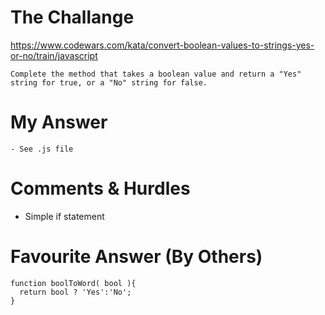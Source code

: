 # The Challange

https://www.codewars.com/kata/convert-boolean-values-to-strings-yes-or-no/train/javascript

```
Complete the method that takes a boolean value and return a "Yes" string for true, or a "No" string for false.
```

# My Answer

```
- See .js file
```

# Comments & Hurdles

- Simple if statement

# Favourite Answer (By Others)

```
function boolToWord( bool ){
  return bool ? 'Yes':'No';
}
```
